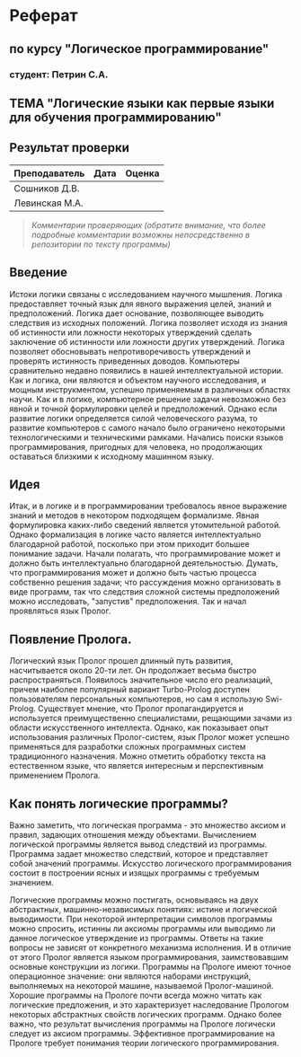 # Реферат
## по курсу "Логическое программирование"

### студент: Петрин С.А.

## ТЕМА "Логические языки как первые языки для обучения программированию"

## Результат проверки

| Преподаватель     | Дата         |  Оценка       |
|-------------------|--------------|---------------|
| Сошников Д.В. |              |               |
| Левинская М.А.|              |               |

> *Комментарии проверяющих (обратите внимание, что более подробные комментарии возможны непосредственно в репозитории по тексту программы)*

## Введение

Истоки логики связаны с исследованием научного мышления. Логика предоставляет точный язык для явного выражения целей, знаний и предположений. Логика дает основание, позволяющее выводить следствия из исходных положений. Логика позволяет исходя из знания об истинности или ложности некоторых утверждений сделать заключение об истинности или ложности других утверждений. Логика позволяет обосновывать непротиворечивость утверждений и проверять истинность приведенных доводов. Компьютеры сравнительно недавно появились в нашей интеллектуальной истории. Как и логика, они являются и объектом научного исследования, и мощным инструкментом, успешно применяемым в различных областях научи. Как и в логике, компьютерное решение задачи невозможно без явной и точной формулировки целей и предположений. Однако если развитие логики определяется силой человеческого разума, то развитие компьютеров с самого начало было ограничено некоторыми технологическими и техническими рамками. Начались поиски языков программирования, пригодных для человека, но продолжающих оставаться близкими к исходному машинном языку.

## Идея

Итак, и в логике и в программировании требовалось явное выражение знаний и методов в некотором подходящем формализме. Явная формулировка каких-либо сведений является утомительной работой. Однако формализация в логике часто является интеллектуально благодарной работой, посколько при этом приходит большее понимание задачи. Начали полагать, что программирование может и должно быть интеллектуально благодарной деятельностью. Думать, что программирования может и должно быть частью процесса собственно решения задачи; что рассуждения можно организовать в виде программ, так что следствия сложной системы предположений можно исследовать, "запустив" предположения. Так и начал проявляться язык Пролог.

## Появление Пролога.

Логический язык Пролог прошел длинный путь развития, насчитывается около 20-ти лет. Он продолжает весьма быстро распространяться. Появилось значительное число его реализаций, причем наиболее популярный вариант Turbo-Prolog доступен пользователям персональных компьютеров, но сам я использую Swi-Prolog. Существует мнение, что Пролог пропагандируется и используется преимущественно специалистами, рещающими зачами из области искусственного интеллекта. Однако, как показывает опыт использования различных Пролог-систем, язык Пролог может успешно применяться для разработки сложных программных систем традиционного назначения. Можно отметить обработку текста на естественном языке, что является интересным и перспективным применением Пролога. 

## Как понять логические программы?

Важно заметить, что логическая программа - это множество аксиом и правил, задающих отношения между объектами. Вычислением логической программы является вывод следствий из программы. Программа задает множество следствий, которое и представляет собой значений программы. Искусство логического программирования состоит в построении ясных и изящых программы с требуемым значением.

Логические программы можно постигать, основываясь на двух абстрактных, машинно-независимых понятиях: истине и логической выводимости. При некоторой интерпретации символов программы можно спросить, истинны ли аксиомы программы или выводимо ли данное логическое утверждение из программы. Ответы на такие вопросы не зависят от конкретного механизма исполнения. И в отличие от этого Пролог является языком программирования, заимствовавшим основные конструкции из логики. Программы на Прологе имеют точное операционное значение: они являются наборами инструкций, выполняемых на некоторой машине, называемой Пролог-машиной. Хорошие программы на Прологе почти всегда можно читать как логические предложения, и это характеризует наследование Прологом некоторых абстрактных свойств логических программ. Однако более важно, что результат вычисления программы на Прологе логически следует из аксиом программы. Эффективное программирование на Прологе требует понимания теории логического программирования. 






